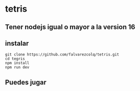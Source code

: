 # tetris
##  Tener nodejs igual o mayor a la version 16 

## instalar

```
git clone https://github.com/falvarezcolq/tetris.git
cd tegris
npm install
npm run dev

```

## Puedes jugar
